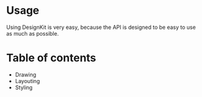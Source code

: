 Usage
========

Using DesignKit is very easy, because the API is designed to be easy to use as much as possible.

# Table of contents

- Drawing
- Layouting
- Styling
